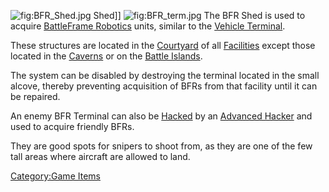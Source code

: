![](BFR_Shed.jpg "fig:BFR_Shed.jpg") Shed\]\]
![](BFR_term.jpg "fig:BFR_term.jpg") The BFR Shed is used to acquire
[BattleFrame Robotics](BattleFrame_Robotics "wikilink") units, similar
to the [Vehicle Terminal](Vehicle_Terminal "wikilink").

These structures are located in the [Courtyard](Courtyard "wikilink") of
all [Facilities](Facilities "wikilink") except those located in the
[Caverns](Caverns "wikilink") or on the [Battle
Islands](Battle_Islands "wikilink").

The system can be disabled by destroying the terminal located in the
small alcove, thereby preventing acquisition of BFRs from that facility
until it can be repaired.

An enemy BFR Terminal can also be [Hacked](Hack "wikilink") by an
[Advanced Hacker](Advanced_Hacking "wikilink") and used to acquire
friendly BFRs.

They are good spots for snipers to shoot from, as they are one of the
few tall areas where aircraft are allowed to land.

[Category:Game Items](Category:Game_Items "wikilink")